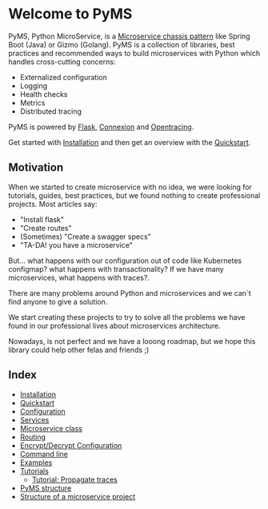 # Welcome to PyMS

PyMS, Python MicroService, is a [Microservice chassis pattern](https://microservices.io/patterns/microservice-chassis.html) 
like Spring Boot (Java) or Gizmo (Golang). PyMS is a collection of libraries, best practices and recommended ways to build 
microservices with Python which handles cross-cutting concerns: 

- Externalized configuration
- Logging
- Health checks
- Metrics
- Distributed tracing

PyMS is powered by [Flask](https://flask.palletsprojects.com/en/1.1.x/), [Connexion](https://github.com/zalando/connexion) 
and [Opentracing](https://opentracing.io/).

Get started with [Installation](installation.md) and then get an overview with the [Quickstart](quickstart.md). 

## Motivation

When we started to create microservice with no idea, we were looking for tutorials, guides, best practices, but we found
nothing to create professional projects. Most articles say:

- "Install flask"
- "Create routes"
- (Sometimes) "Create a swagger specs"
- "TA-DA! you have a microservice"

But... what happens with our configuration out of code like Kubernetes configmap? what happens with transactionality? 
If we have many microservices, what happens with traces?.

There are many problems around Python and microservices and we can`t find anyone to give a solution.

We start creating these projects to try to solve all the problems we have found in our professional lives about 
microservices architecture.

Nowadays, is not perfect and we have a looong roadmap, but we hope this library could help other felas and friends ;) 


## Index
* [Installation](installation.md)
* [Quickstart](quickstart.md)
* [Configuration](configuration.md)
* [Services](services.md)
* [Microservice class](ms_class.md)
* [Routing](routing.md)
* [Encrypt/Decrypt Configuration](encrypt_decryt_configuration.md)
* [Command line](command_line.md)
* [Examples](examples.md)
* [Tutorials](tutorials.md)
  * [Tutorial: Propagate traces](tutorial_propagate_traces.md)
* [PyMS structure](structure.md)
* [Structure of a microservice project](structure_project.md)
